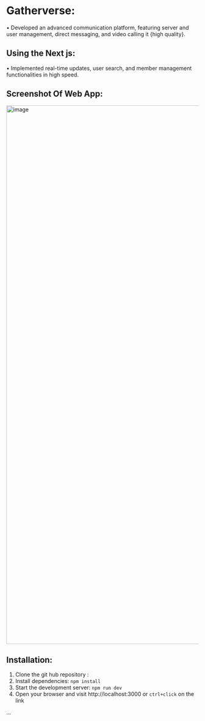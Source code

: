 # Gatherverse:

•  Developed an advanced communication platform, featuring server and user management, direct messaging, and video
calling it {high quality}.

## Using the Next js:

 • Implemented real-time updates, user search, and member management functionalities in high speed.

## Screenshot Of Web App:

  <img width="1408" alt="image" 
 src="https://utfs.io/f/mJvRnIkXEid5hKFM7btuSbW2FIKR9CTzktOLxgM7f5Gque3a">

  ## Installation:

 1. Clone the git hub repository :
 2. Install dependencies: `npm install`
 3. Start the development server: `npm run dev`
 4. Open your browser and visit http://localhost:3000 or `ctrl+click` on the link

    
...
